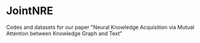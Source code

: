 # JointNRE
Codes and datasets for our paper "Neural Knowledge Acquisition via Mutual Attention between Knowledge Graph and Text"
